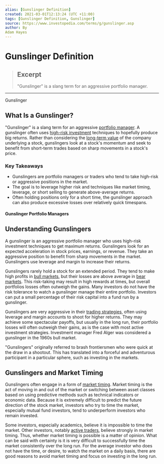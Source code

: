 ```yaml
---
alias: [Gunslinger Definition]
created: 2021-03-01T12:13:24 (UTC +11:00)
tags: [Gunslinger Definition, Gunslinger]
source: https://www.investopedia.com/terms/g/gunslinger.asp
author: By
Adam Hayes
---
```


# Gunslinger Definition

> ## Excerpt
> "Gunslinger" is a slang term for an aggressive portfolio manager.

---

Gunslinger
## What Is a Gunslinger?

"Gunslinger" is a slang term for an aggressive [portfolio manager](https://www.investopedia.com/terms/p/portfoliomanager.asp). A gunslinger often uses [high-risk investment](https://www.investopedia.com/terms/r/risktolerance.asp) techniques to hopefully produce big returns. Rather than considering the [long-term value](https://www.investopedia.com/terms/l/longterminvestments.asp) of the company underlying a stock, gunslingers look at a stock's momentum and seek to benefit from short-term trades based on sharp movements in a stock's price.

### Key Takeaways

-   Gunslingers are portfolio managers or traders who tend to take high-risk or aggressive positions in the market.
-   The goal is to leverage higher risk and techniques like market timing, leverage, or short selling to generate above-average returns.
-   Often holding positions only for a short time, the gunslinger approach can also produce excessive losses over relatively quick timespans.

#### Gunslinger Portfolio Managers

## Understanding Gunslingers

A gunslinger is an aggressive portfolio manager who uses high-risk investment techniques to get maximum returns. Gunslingers look for an expected acceleration in stock prices, earnings, or revenue. They take an aggressive position to benefit from sharp movements in the market. Gunslingers use leverage and margin to increase their returns.

Gunslingers rarely hold a stock for an extended period. They tend to make high profits in [bull markets](https://www.investopedia.com/terms/b/bullmarket.asp), but their losses are above average in [bear markets](https://www.investopedia.com/terms/b/bearmarket.asp). This risk-taking may result in high rewards at times, but overall portfolios losses often outweigh the gains. Many investors do not have the risk tolerance to watch a gunslinger manage their entire portfolio. Investors can put a small percentage of their risk capital into a fund run by a gunslinger.

Gunslingers are very aggressive in their [trading strategies](https://www.investopedia.com/terms/t/trading-strategy.asp), often using leverage and margin accounts to shoot for higher returns. They may achieve some spectacular payoffs, but usually in the long run, their portfolio losses will often outweigh their gains, as is the case with most active investment strategies. Investment manager Fred Alger was considered a gunslinger in the 1960s bull market.

"Gunslingers" originally referred to brash frontiersmen who were quick at the draw in a shootout. This has translated into a forceful and adventurous participant in a particular sphere, such as investing in the markets.

## Gunslingers and Market Timing

Gunslingers often engage in a form of [market timing](https://www.investopedia.com/terms/m/markettiming.asp). Market timing is the act of moving in and out of the market or switching between asset classes based on using predictive methods such as technical indicators or economic data. Because it is extremely difficult to predict the future direction of the stock market, investors who try to time the market, especially mutual fund investors, tend to underperform investors who remain invested.

Some investors, especially academics, believe it is impossible to time the market. Other investors, notably [active traders](https://www.investopedia.com/terms/a/active-trading.asp), believe strongly in market timing. Thus, whether market timing is possible is a matter of opinion. What can be said with certainty is it is very difficult to successfully time the market consistently over the long run. For the average investor who does not have the time, or desire, to watch the market on a daily basis, there are good reasons to avoid market timing and focus on investing in the long run.
